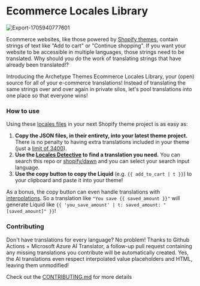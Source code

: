 # Ecommerce Locales Library

![Export-1705940777601](https://github.com/archetype-themes/locales/assets/4837696/cc952903-07ee-4974-b5b0-a221e928205d)


Ecommerce websites, like those powered by [Shopify themes](https://shopify.dev/docs/themes), contain strings of text like "Add to cart" or "Continue shopping". If you want your website to be accessible in multiple languages, those strings need to be translated. Why should you do the work of translating strings that have already been translated!?

Introducing the Archetype Themes Ecommerce Locales Library, your (open) source for all of your e-commerce translations! Instead of translating the same strings over and over again in private silos, let's pool translations into one place so that everyone wins!

### How to use

Using these [locales files](https://shopify.dev/docs/themes/architecture/locales) in your next Shopify theme project is as easy as:

1. **Copy the JSON files, in their entirety, into your latest theme project.** There is no penalty to having extra translations included in your theme (just a [limit of 3400](https://shopify.dev/docs/themes/architecture/locales#requirements-and-limitations)).
2. **Use the [Locales Detective](https://archetype-themes.github.io/locales/) to find a translation you need.** You can search this repo or [shopify/dawn](https://github.com/Shopify/dawn) and you can select your search input language.
3. **Use the copy button to copy the Liquid** (e.g. `{{ add_to_cart | t }}`) to your clipboard and paste it into your theme!

As a bonus, the copy button can even handle translations with [interpolations](https://shopify.dev/docs/themes/architecture/locales/storefront-locale-files#interpolation). So a translation like `"You save {{ saved_amount }}"` will generate Liquid like `{{ 'you_save_amount' | t: saved_amount: "[saved_amount]" }}`! 

### Contributing

Don't have translations for every language? No problem! Thanks to Github Actions + Microsoft Azure AI Translator, a follow-up pull request containing any missing translations you contribute will be automatically created. Yes, the AI translations even respect interpolated value placeholders and HTML, leaving them unmodified!

Check out the [CONTRIBUTING.md](/CONTRIBUTING.md) for more details

